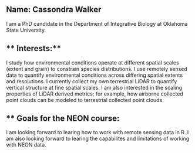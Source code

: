 ## **Name: Cassondra Walker**

I am a PhD candidate in the Department of Integrative Biology at Oklahoma State University.

## ** Interests:**

I study how environmental conditions operate at different spatial scales (extent and grain) to constrain species distributions. I use remotely sensed data to quantify environmental conditions across differing spatial extents and resolutions.  I currently collect my own terrestrial LiDAR to quantify vertical structure at fine spatial scales. I am also interested in the scaling properties of LiDAR derived metrics; for example, how airborne collected point clouds can be modeled to terrestrial collected point clouds.

## ** Goals for the NEON course:

I am looking forward to learing how to work with remote sensing data in R.
I am also looking forward to learing the capabilites and limitations of working with NEON data. 




